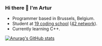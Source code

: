 ### Hi there 👋 I'm Artur

- Programmer based in Brussels, Belgium.
- Student at [19 coding school](http://www.s19.be) ([42 network](https://42.fr/en/homepage/)).
- Currently learning C++.

[![Anurag's GitHub stats](https://github-readme-stats.vercel.app/api?username=artmende)](https://github.com/anuraghazra/github-readme-stats)

<!--
**artmende/artmende** is a ✨ _special_ ✨ repository because its `README.md` (this file) appears on your GitHub profile.

Here are some ideas to get you started:

- 🔭 I’m currently working on ...
- 🌱 I’m currently learning ...
- 👯 I’m looking to collaborate on ...
- 🤔 I’m looking for help with ...
- 💬 Ask me about ...
- 📫 How to reach me: ...
- 😄 Pronouns: ...
- ⚡ Fun fact: ...
-->
